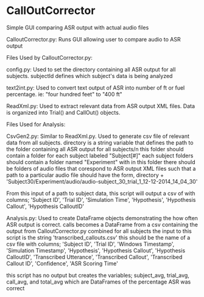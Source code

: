 # CallOutCorrector
Simple GUI comparing ASR output with actual audio files

CalloutCorrector.py: Runs GUI allowing user to compare audio to ASR output

Files Used by CalloutCorrector.py:

config.py: Used to set the directory containing all ASR output for all subjects.
  subjectId defines which subject's data is being analyzed
  
text2int.py: Used to convert text output of ASR into number of ft or fuel percentage. ie: "four hundred feet" to "400 ft"

ReadXml.py: Used to extract relevant data from ASR output XML files. Data is organized into Trial() and CallOut() objects.

Files Used for Analysis:

CsvGen2.py: Similar to ReadXml.py. Used to generate csv file of relevant data from all subjects. 
  directory is a string variable that defines the path to the folder containing all ASR output for all subjects/n
    this folder should contain a folder for each subject labeled "Subject[#]"
      each subject folders should contain a folder named "Experiment" with in this folder there should be folders of audio files       that corespond to ASR output XML files such that a path to a particular audio file should have the form,
      directory + 'Subject30/Experiment/audio/audio-subject_30_trial_1_12-12-2014_14_04_30'
      
  From this input of a path to subject data, this script will output a csv of with columns; 'Subject ID', 'Trial ID', 'Simulation Time', 'Hypothesis', 'Hypothesis Callout', 'Hypothesis CalloutID'

Analysis.py: Used to create DataFrame objects demonstrating the how often ASR output is correct.
  calls becomes a DataFrame from a csv containing the output from CalloutCorrector.py combined for all subjects
  the input to this script is the string 'transcribed_callouts.csv' this should be the name of a csv file with columns; 'Subject ID', 'Trial ID', 'Windows Timestamp', 'Simulation Timestamp', 'Hypothesis', 'Hypothesis Callout', 'Hypothesis CalloutID', 'Transcribed Utterance', 'Transcribed Callout', 'Transcribed Callout ID', 'Confidence', 'ASR Scoring Time'
  
  this script has no output but creates the variables; subject_avg, trial_avg, call_avg, and  total_avg which are DataFrames of the percentage ASR was correct
  
